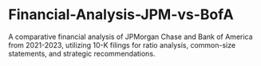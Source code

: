 # Financial-Analysis-JPM-vs-BofA
A comparative financial analysis of JPMorgan Chase and Bank of America from 2021-2023, utilizing 10-K filings for ratio analysis, common-size statements, and strategic recommendations.

